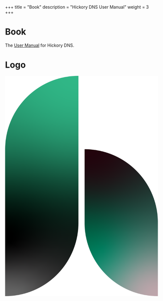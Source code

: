 +++
title = "Book"
description = "Hickory DNS User Manual"
weight = 3
+++

# Book

The [User Manual](/book/index.html) for Hickory DNS.

# Logo

![](/logo.png)
